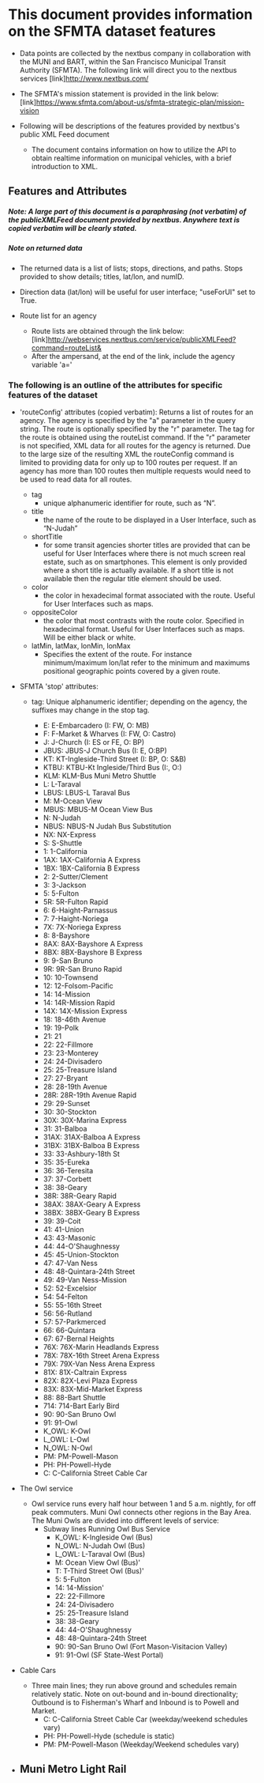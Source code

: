 # This document provides information on the SFMTA dataset features

- Data points are collected by the nextbus company in collaboration with the MUNI and BART, within the San Francisco Municipal Transit Authority (SFMTA).  The following link will direct you to the nextbus services [link]<http://www.nextbus.com/>

-  The SFMTA's mission statement is provided in the link below:
    [link]<https://www.sfmta.com/about-us/sfmta-strategic-plan/mission-vision>

- Following will be descriptions of the features provided by nextbus's public XML Feed document
    - The document contains information on how to utilize the API to obtain realtime information on municipal vehicles, with a brief introduction to XML.

## Features and Attributes

##### Note: A large part of this document is a paraphrasing (not verbatim) of the publicXMLFeed document provided by nextbus.  Anywhere text is copied verbatim will be clearly stated.

##### Note on returned data
- The returned data is a list of lists; stops, directions, and paths.  Stops provided to show details; titles, lat/lon, and numID.
- Direction data (lat/lon) will be useful for user interface; "useForUI" set to True.


- Route list for an agency
    - Route lists are obtained through the link below:
    [link]<http://webservices.nextbus.com/service/publicXMLFeed?command=routeList&>
    - After the ampersand, at the end of the link, include the agency variable 'a=<agency>'

### The following is an outline of the attributes for specific features of the dataset

- 'routeConfig' attributes (copied verbatim): Returns a list of routes for an agency. The agency is specified by the "a" parameter in the query string. The route is optionally specified by the "r" parameter. The tag for the route is obtained using the routeList command. If the "r" parameter is not specified, XML data for all routes for the agency is returned. Due to the large size of the resulting XML the routeConfig command is limited to providing data for only up to 100 routes per request. If an agency has more than 100 routes then multiple requests would need to be used to read data for all routes.

    - tag
        - unique alphanumeric identifier for route, such as “N”.
    - title
        - the name of the route to be displayed in a User Interface, such as “N-Judah”
    - shortTitle
        - for some transit agencies shorter titles are provided that can be useful for
        User Interfaces where there is not much screen real estate, such as on smartphones. This element is only provided where a short title is actually available. If a short title is not available then the regular title element should be used.
    - color
        - the color in hexadecimal format associated with the route. Useful for User Interfaces such as maps.
    - oppositeColor
        - the color that most contrasts with the route color. Specified in hexadecimal format. Useful for User Interfaces such as maps. Will be either black or white.
    - latMin, latMax, lonMin, lonMax
        - Specifies the extent of the route.  For instance minimum/maximum lon/lat refer to the minimum and maximums positional geographic points covered by a given route.

- SFMTA 'stop' attributes:

    - tag: Unique alphanumeric identifier; depending on the agency, the suffixes may change in the stop tag.

        - E: E-Embarcadero (I: FW, O: MB)
        - F: F-Market & Wharves (I: FW, O: Castro)
        - J: J-Church (I: ES or FE, O: BP)
        - JBUS: JBUS-J Church Bus (I: E, O:BP)
        - KT: KT-Ingleside-Third Street (I: BP, O: S&B)
        - KTBU: KTBU-Kt Ingleside/Third Bus (I:, O:)
        - KLM: KLM-Bus Muni Metro Shuttle
        - L: L-Taraval
        - LBUS: LBUS-L Taraval Bus
        - M: M-Ocean View
        - MBUS: MBUS-M Ocean View Bus
        - N: N-Judah
        - NBUS: NBUS-N Judah Bus Substitution
        - NX: NX-Express
        - S: S-Shuttle
        - 1: 1-California
        - 1AX: 1AX-California A Express
        - 1BX: 1BX-California B Express
        - 2: 2-Sutter/Clement
        - 3: 3-Jackson
        - 5: 5-Fulton
        - 5R: 5R-Fulton Rapid
        - 6: 6-Haight-Parnassus
        - 7: 7-Haight-Noriega
        - 7X: 7X-Noriega Express
        - 8: 8-Bayshore
        - 8AX: 8AX-Bayshore A Express
        - 8BX: 8BX-Bayshore B Express
        - 9: 9-San Bruno
        - 9R: 9R-San Bruno Rapid
        - 10: 10-Townsend
        - 12: 12-Folsom-Pacific
        - 14: 14-Mission
        - 14: 14R-Mission Rapid
        - 14X: 14X-Mission Express
        - 18: 18-46th Avenue
        - 19: 19-Polk
        - 21: 21
        - 22: 22-Fillmore
        - 23: 23-Monterey
        - 24: 24-Divisadero
        - 25: 25-Treasure Island
        - 27: 27-Bryant
        - 28: 28-19th Avenue
        - 28R: 28R-19th Avenue Rapid
        - 29: 29-Sunset
        - 30: 30-Stockton
        - 30X: 30X-Marina Express
        - 31: 31-Balboa
        - 31AX: 31AX-Balboa A Express
        - 31BX: 31BX-Balboa B Express
        - 33: 33-Ashbury-18th St
        - 35: 35-Eureka
        - 36: 36-Teresita
        - 37: 37-Corbett
        - 38: 38-Geary
        - 38R: 38R-Geary Rapid
        - 38AX: 38AX-Geary A Express
        - 38BX: 38BX-Geary B Express
        - 39: 39-Coit
        - 41: 41-Union
        - 43: 43-Masonic
        - 44: 44-O'Shaughnessy
        - 45: 45-Union-Stockton
        - 47: 47-Van Ness
        - 48: 48-Quintara-24th Street
        - 49: 49-Van Ness-Mission
        - 52: 52-Excelsior
        - 54: 54-Felton
        - 55: 55-16th Street
        - 56: 56-Rutland
        - 57: 57-Parkmerced
        - 66: 66-Quintara
        - 67: 67-Bernal Heights
        - 76X: 76X-Marin Headlands Express
        - 78X: 78X-16th Street Arena Express
        - 79X: 79X-Van Ness Arena Express
        - 81X: 81X-Caltrain Express
        - 82X: 82X-Levi Plaza Express
        - 83X: 83X-Mid-Market Express
        - 88: 88-Bart Shuttle
        - 714: 714-Bart Early Bird
        - 90: 90-San Bruno Owl
        - 91: 91-Owl
        - K_OWL: K-Owl
        - L_OWL: L-Owl
        - N_OWL: N-Owl
        - PM: PM-Powell-Mason
        - PH: PH-Powell-Hyde
        - C: C-California Street Cable Car

- The Owl service
    - Owl service runs every half hour between 1 and 5 a.m. nightly, for off peak commuters.  Muni Owl connects other regions in the Bay Area.  The Muni Owls are divided into different levels of service:
        - Subway lines Running Owl Bus Service
            - K_OWL: K-Ingleside Owl (Bus)
            - N_OWL: N-Judah Owl (Bus)
            - L_OWL: L-Taraval Owl (Bus)
            - M: Ocean View Owl (Bus)'
            - T: T-Third Street Owl (Bus)'
            - 5: 5-Fulton
            - 14: 14-Mission'
            - 22: 22-Fillmore
            - 24: 24-Divisadero
            - 25: 25-Treasure Island
            - 38: 38-Geary
            - 44: 44-O'Shaughnessy
            - 48: 48-Quintara-24th Street
            - 90: 90-San Bruno Owl (Fort Mason-Visitacion Valley)
            - 91: 91-Owl  (SF State-West Portal)

- Cable Cars
    - Three main lines; they run above ground and schedules remain relatively static.  Note on out-bound and in-bound directionality; Outbound is to Fisherman's Wharf and Inbound is to Powell and Market.
        - C: C-California Street Cable Car (weekday/weekend schedules vary)
        - PH: PH-Powell-Hyde (schedule is static)
        - PM: PM-Powell-Mason (Weekday/Weekend schedules vary)

- Muni Metro Light Rail
    - 
